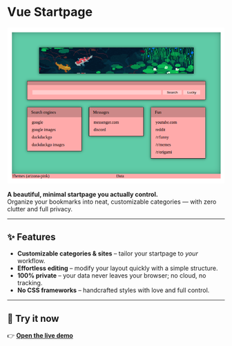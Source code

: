 # Vue Startpage

[![Vue Startpage Screenshot](./screenshot.png)](https://antulek.github.io/vue-startpage/)

**A beautiful, minimal startpage you actually control.**  
Organize your bookmarks into neat, customizable categories — with zero clutter and full privacy.

---

## ✨ Features

- **Customizable categories & sites** – tailor your startpage to *your* workflow.
- **Effortless editing** – modify your layout quickly with a simple structure.
- **100% private** – your data never leaves your browser; no cloud, no tracking.
- **No CSS frameworks** – handcrafted styles with love and full control.

---

## 🚀 Try it now

👉 [**Open the live demo**](https://antulek.github.io/vue-startpage/)
